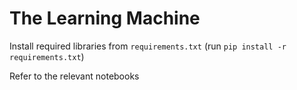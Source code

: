 # The Learning Machine

Install required libraries from `requirements.txt`
(run `pip install -r requirements.txt`)

Refer to the relevant notebooks
